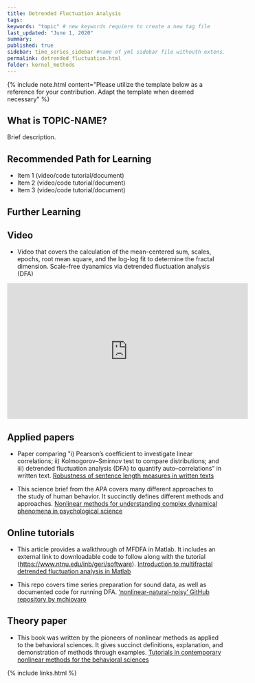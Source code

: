 ```yaml
---
title: Detrended Fluctuation Analysis
tags:
keywords: "topic" # new keywords requiere to create a new tag file
last_updated: "June 1, 2020"
summary: 
published: true
sidebar: time_series_sidebar #name of yml sidebar file withouth extension
permalink: detrended_fluctuation.html
folder: kernel_methods
---
```



{% include note.html content="Please utilize the template below as a reference for your contribution. Adapt the template when deemed necessary" %}

## What is TOPIC-NAME?

Brief description.


## Recommended Path for Learning

* Item 1 (video/code tutorial/document)
* Item 2 (video/code tutorial/document)
* Item 3 (video/code tutorial/document)

## Further Learning

## Video

* Video that covers the calculation of the mean-centered sum, scales, epochs, root mean square, and the log-log fit to determine the fractal dimension.
Scale-free dyanamics via detrended fluctuation analysis (DFA)
<iframe width="560" height="315" src="https://www.youtube-nocookie.com/embed/-RmxLZF8adI" frameborder="0" allow="accelerometer; autoplay; clipboard-write; encrypted-media; gyroscope; picture-in-picture" allowfullscreen></iframe>


## Applied papers 

* Paper comparing "i) Pearson’s coefficient to investigate linear correlations; ii) Kolmogorov–Smirnov test to compare distributions; and iii) detrended fluctuation analysis (DFA) to quantify auto–correlations” in written text. [Robustness of sentence length measures in written texts](https://www.sciencedirect.com/science/article/abs/pii/S0378437118305326)

* This science brief from the APA covers many different approaches to the study of human behavior. It succinctly defines different methods and approaches. [Nonlinear methods for understanding complex dynamical phenomena in psychological science](https://www.apa.org/science/about/psa/2017/02/dynamical-phenomena)

## Online tutorials

* This article provides a walkthrough of MFDFA in Matlab. It includes an external link to downloadable code to follow along with the tutorial (https://www.ntnu.edu/inb/geri/software). [Introduction to multifractal detrended fluctuation analysis in Matlab](https://www.frontiersin.org/articles/10.3389/fphys.2012.00141/full)

* This repo covers time series preparation for sound data, as well as documented code for running DFA. [‘nonlinear-natural-noisy’ GitHub repository by mchiovaro](https://github.com/mchiovaro/nonlinear-natural-noisy)


## Theory paper
* This book was written by the pioneers of nonlinear methods as applied to the behavioral sciences. It gives succinct definitions, explanation, and demonstration of methods through examples. [Tutorials in contemporary nonlinear methods for the behavioral sciences](https://www.nsf.gov/pubs/2005/nsf05057/nmbs/nmbs.pdf)


{% include links.html %}
